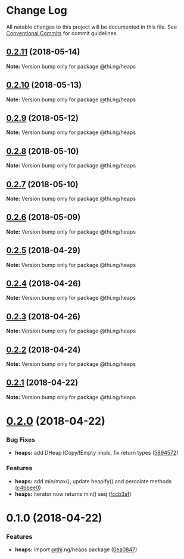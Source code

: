 # Change Log

All notable changes to this project will be documented in this file.
See [Conventional Commits](https://conventionalcommits.org) for commit guidelines.

<a name="0.2.11"></a>
## [0.2.11](https://github.com/thi-ng/umbrella/compare/@thi.ng/heaps@0.2.10...@thi.ng/heaps@0.2.11) (2018-05-14)




**Note:** Version bump only for package @thi.ng/heaps

<a name="0.2.10"></a>
## [0.2.10](https://github.com/thi-ng/umbrella/compare/@thi.ng/heaps@0.2.9...@thi.ng/heaps@0.2.10) (2018-05-13)




**Note:** Version bump only for package @thi.ng/heaps

<a name="0.2.9"></a>
## [0.2.9](https://github.com/thi-ng/umbrella/compare/@thi.ng/heaps@0.2.8...@thi.ng/heaps@0.2.9) (2018-05-12)




**Note:** Version bump only for package @thi.ng/heaps

<a name="0.2.8"></a>
## [0.2.8](https://github.com/thi-ng/umbrella/compare/@thi.ng/heaps@0.2.7...@thi.ng/heaps@0.2.8) (2018-05-10)




**Note:** Version bump only for package @thi.ng/heaps

<a name="0.2.7"></a>
## [0.2.7](https://github.com/thi-ng/umbrella/compare/@thi.ng/heaps@0.2.6...@thi.ng/heaps@0.2.7) (2018-05-10)




**Note:** Version bump only for package @thi.ng/heaps

<a name="0.2.6"></a>
## [0.2.6](https://github.com/thi-ng/umbrella/compare/@thi.ng/heaps@0.2.5...@thi.ng/heaps@0.2.6) (2018-05-09)




**Note:** Version bump only for package @thi.ng/heaps

<a name="0.2.5"></a>
## [0.2.5](https://github.com/thi-ng/umbrella/compare/@thi.ng/heaps@0.2.4...@thi.ng/heaps@0.2.5) (2018-04-29)




**Note:** Version bump only for package @thi.ng/heaps

<a name="0.2.4"></a>
## [0.2.4](https://github.com/thi-ng/umbrella/compare/@thi.ng/heaps@0.2.3...@thi.ng/heaps@0.2.4) (2018-04-26)




**Note:** Version bump only for package @thi.ng/heaps

<a name="0.2.3"></a>
## [0.2.3](https://github.com/thi-ng/umbrella/compare/@thi.ng/heaps@0.2.2...@thi.ng/heaps@0.2.3) (2018-04-26)




**Note:** Version bump only for package @thi.ng/heaps

<a name="0.2.2"></a>
## [0.2.2](https://github.com/thi-ng/umbrella/compare/@thi.ng/heaps@0.2.1...@thi.ng/heaps@0.2.2) (2018-04-24)




**Note:** Version bump only for package @thi.ng/heaps

<a name="0.2.1"></a>
## [0.2.1](https://github.com/thi-ng/umbrella/compare/@thi.ng/heaps@0.2.0...@thi.ng/heaps@0.2.1) (2018-04-22)




**Note:** Version bump only for package @thi.ng/heaps

<a name="0.2.0"></a>
# [0.2.0](https://github.com/thi-ng/umbrella/compare/@thi.ng/heaps@0.1.0...@thi.ng/heaps@0.2.0) (2018-04-22)


### Bug Fixes

* **heaps:** add DHeap ICopy/IEmpty impls, fix return types ([5894572](https://github.com/thi-ng/umbrella/commit/5894572))


### Features

* **heaps:** add min/max(), update heapify() and percolate methods ([c4bbee0](https://github.com/thi-ng/umbrella/commit/c4bbee0))
* **heaps:** iterator now returns min() seq ([fccb3af](https://github.com/thi-ng/umbrella/commit/fccb3af))




<a name="0.1.0"></a>
# 0.1.0 (2018-04-22)


### Features

* **heaps:** import [@thi](https://github.com/thi).ng/heaps package ([0ea0847](https://github.com/thi-ng/umbrella/commit/0ea0847))
